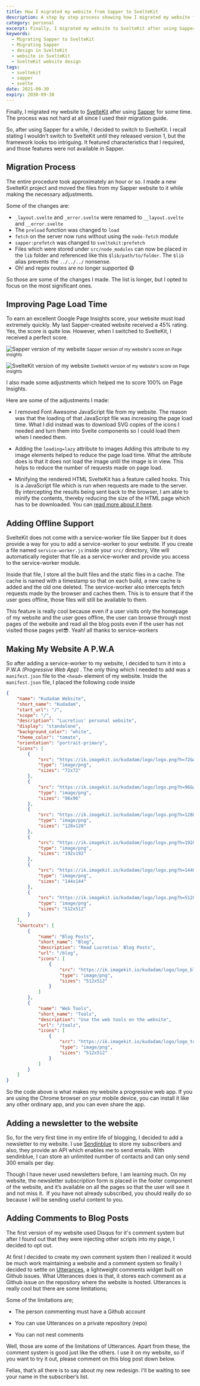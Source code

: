 ```yaml
---
title: How I migrated my website from Sapper to SvelteKit
description: A step by step process showing how I migrated my website from Sapper to Svelte-kit
category: personal
excerpt: Finally, I migrated my website to SvelteKit after using Sapper for some time, the process was not hard at all
keywords:
  - Migrating Sapper to SvelteKit
  - Migrating Sapper
  - design in SvelteKit
  - website in SvelteKit
  - SvelteKit website design
tags:
  - sveltekit
  - sapper
  - svelte
date: 2021-09-30
expiry: 2030-09-30
---
```


Finally, I migrated my website to [SvelteKit]() after using [Sapper](https://sapper.svelte.dev/) for some time. The process was not hard at all since I used their migration guide.

So, after using Sapper for a while, I decided to switch to SvelteKit. I recall stating I wouldn't switch to SvelteKit until they released version 1, but the framework looks too intriguing. It featured characteristics that I required, and those features were not available in Sapper.

## Migration Process

The entire procedure took approximately an hour or so. I made a new SvelteKit project and moved the files from my Sapper website to it while making the necessary adjustments.

Some of the changes are:

- `_layout.svelte` and `_error.svelte` were renamed to `__layout.svelte` and `__error.svelte`
- The `preload` function was changed to `load`
- `fetch` on the server now runs without using the `node-fetch` module
- `sapper:prefetch` was changed to `sveltekit:prefetch`
- Files which were stored under `src/node_modules` can now be placed in the `lib` folder and referenced like this `$lib/path/to/folder`. The `$lib` alias prevents the `../../../` nonsense.
- Oh! and regex routes are no longer supported :smile:

So those are some of the changes I made. The list is longer, but I opted to focus on the most significant ones.

## Improving Page Load Time

To earn an excellent Google Page Insights score, your website must load extremely quickly. My last Sapper-created website received a 45% rating. Yes, the score is quite low. However, when I switched to SvelteKit, I received a perfect score.

![Sapper version of my website](https://ik.imagekit.io/kudadam/blog/redesign-with-sveltekit/sapper-page-insights-score.png?ik-sdk-version=javascript-1.4.3&updatedAt=1666644367633)
<small>Sapper version of my website's score on Page insights</small>

![SvelteKit version of my website](https://ik.imagekit.io/kudadam/blog/redesign-with-sveltekit/sveltekit-page-insights-score.png?ik-sdk-version=javascript-1.4.3&updatedAt=1666644367021)
<small>SvelteKit version of my website's score on Page insights</small>

I also made some adjustments which helped me to score 100% on Page Insights.

Here are some of the adjustments I made:

- I removed Font Awesome JavaScript file from my website.
  The reason was that the loading of that JavaScript file was increasing the page load time. What I did instead was to download SVG copies of the icons I needed and turn them into Svelte components so I could load them when I needed them.

- Adding the `loading=lazy` attribute to images
  Adding this attribute to my image elements helped to reduce the page load time. What the attribute does is that it does not load the image until the image is in view. This helps to reduce the number of requests made on page load.

- Minifying the rendered HTML
  SvelteKit has a feature called hooks. This is a JavaScript file which is run when requests are made to the server. By intercepting the results being sent back to the browser, I am able to minify the contents, thereby reducing the size of the HTML page which has to be downloaded. You can [read more about it here](https://www.kudadam.com/blog/sveltekit-minify-rendered-html).

## Adding Offline Support

SvelteKit does not come with a service-worker file like Sapper but it does provide a way for you to add a service-worker to your website. If you create a file named `service-worker.js` inside your `src/` directory, Vite will automatically register that file as a service-worker and provide you access to the service-worker module.

Inside that file, I store all the built files and the static files in a cache. The cache is named with a timestamp so that on each build, a new cache is added and the old one deleted. The service-worker also intercepts fetch requests made by the browser and caches them. This is to ensure that if the user goes offline, those files will still be available to them.

This feature is really cool because even if a user visits only the homepage of my website and the user goes offline, the user can browse through most pages of the website and read all the blog posts even if the user has not visited those pages yet:sunglasses:. Yeah! all thanks to service-workers

## Making My Website A P.W.A

So after adding a service-worker to my website, I decided to turn it into a P.W.A _(Progressive Web App)_ . The only thing which I needed to add was a `manifest.json` file to the `<head>` element of my website. Inside the `manifest.json` file, I placed the following code inside

```json
{
	"name": "Kudadam Website",
	"short_name": "Kudadam",
	"start_url": "/",
	"scope": "/",
	"description": "Lucretius' personal website",
	"display": "standalone",
	"background_color": "white",
	"theme_color": "tomato",
	"orientation": "portrait-primary",
	"icons": [
		{
			"src": "https://ik.imagekit.io/kudadam/logo/logo.png?h=72&w=72",
			"type": "image/png",
			"sizes": "72x72"
		},
		{
			"src": "https://ik.imagekit.io/kudadam/logo/logo.png?h=96&w=96",
			"type": "image/png",
			"sizes": "96x96"
		},
		{
			"src": "https://ik.imagekit.io/kudadam/logo/logo.png?h=128&w=128",
			"type": "image/png",
			"sizes": "128x128"
		},
		{
			"src": "https://ik.imagekit.io/kudadam/logo/logo.png?h=192&w=192",
			"type": "image/png",
			"sizes": "192x192"
		},
		{
			"src": "https://ik.imagekit.io/kudadam/logo/logo.png?h=144&w=144",
			"type": "image/png",
			"sizes": "144x144"
		},
		{
			"src": "https://ik.imagekit.io/kudadam/logo/logo.png?h=512&w=512",
			"type": "image/png",
			"sizes": "512x512"
		}
	],
	"shortcuts": [
		{
			"name": "Blog Posts",
			"short_name": "Blog",
			"description": "Read Lucretius' Blog Posts",
			"url": "/blog",
			"icons": [
				{
					"src": "https://ik.imagekit.io/kudadam/logo/logo_blog.png?h=512&w=512",
					"type": "image/png",
					"sizes": "512x512"
				}
			]
		},
		{
			"name": "Web Tools",
			"short_name": "Tools",
			"description": "Use the web tools on the website",
			"url": "/toolz",
			"icons": [
				{
					"src": "https://ik.imagekit.io/kudadam/logo/logo_toolz.png?h=512&w=512",
					"type": "image/png",
					"sizes": "512x512"
				}
			]
		}
	]
}
```

So the code above is what makes my website a progressive web app. If you are using the Chrome browser on your mobile device, you can install it like any other ordinary app, and you can even share the app.

## Adding a newsletter to the website

So, for the very first time in my entire life of blogging, I decided to add a newsletter to my website. I use [Sendinblue](https://www.sendinblue.com/) to store my subscribers and also, they provide an API which enables me to send emails. With sendinblue, I can store an unlimited number of contacts and can only send 300 emails per day.

Though I have never used newsletters before, I am learning much. On my website, the newsletter subscription form is placed in the footer component of the website, and it’s available on all the pages so that the user will see it and not miss it. 
If you have not already subscribed, you should really do so because I will be sending useful content to you.

## Adding Comments to Blog Posts

The first version of my website used Disqus for it's comment system but after I found out that they were injecting other scripts into my page, I decided to opt out.

At first I decided to create my own comment system then I realized it would be much work maintaining a website and a comment system so finally I decided to settle on [Utterances](https://utteranc.es), a lightweight comments widget built on Github issues. What Utterances does is that, it stores each comment as a Github issue on the repository where the website is hosted. Utterances is really cool but there are some limitations;

Some of the limitations are;

- The person commenting must have a Github account

- You can use Utterances on a private repository (repo)

- You can not nest comments

Well, those are some of the limitations of Utterances. Apart from these, the comment system is good just like the others. I use it on my website, so if you want to try it out, please comment on this blog post down below.

Fellas, that’s all there is to say about my new redesign. I'll be waiting to see your name in the subscriber’s list.
